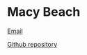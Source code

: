 # Macy Beach

[Email](maybe@udel.edu)

[Github repository](https://github.com/maybeep/maybeep.github.io.git)

